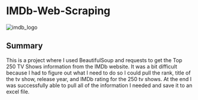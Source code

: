 # IMDb-Web-Scraping
![imdb_logo](https://user-images.githubusercontent.com/60836219/159148493-efbef325-8451-44fd-984c-678fabb8f85c.png)

## Summary
This is a project where I used BeautifulSoup and requests to get the Top 250 TV Shows information from the IMDb website. It was a bit difficult because I had to figure out what I need to do so I could pull the rank, title of the tv show, release year, and IMDb rating for the 250 tv shows. At the end I was successfully able to pull all of the information I needed and save it to an excel file.
